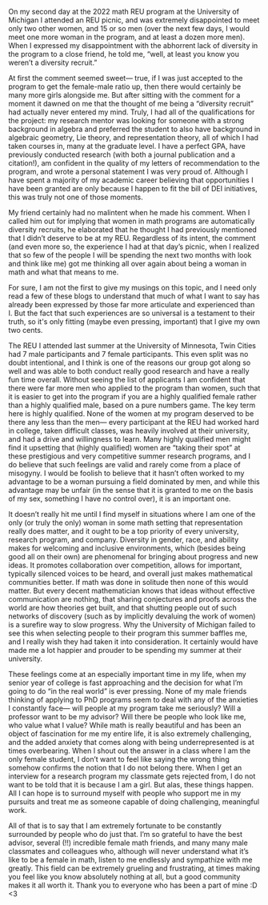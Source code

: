 On my second day at the 2022 math REU program at the University of Michigan I attended an REU picnic, and was extremely disappointed to meet only two other women, and 15 or so men (over the next few days, I would meet one more woman in the program, and at least a dozen more men). When I expressed my disappointment with the abhorrent lack of diversity in the program to a close friend, he told me, “well, at least you know you weren’t a diversity recruit.”

At first the comment seemed sweet— true, if I was just accepted to the program to get the female-male ratio up, then there would certainly be many more girls alongside me. But after sitting with the comment for a moment it dawned on me that the thought of me being a “diversity recruit” had actually never entered my mind. Truly, I had all of the qualifications for the project: my research mentor was looking for someone with a strong background in algebra and preferred the student to also have background in algebraic geometry, Lie theory, and representation theory, all of which I had taken courses in, many at the graduate level. I have a perfect GPA, have previously conducted research (with both a journal publication and a citation!), am confident in the quality of my letters of recommendation to the program, and wrote a personal statement I was very proud of. Although I have spent a majority of my academic career believing that opportunities I have been granted are only because I happen to fit the bill of DEI initiatives, this was truly not one of those moments. 

My friend certainly had no malintent when he made his comment. When I called him out for implying that women in math programs are automatically diversity recruits, he elaborated that he thought I had previously mentioned that I didn’t deserve to be at my REU. Regardless of its intent, the comment (and even more so, the experience I had at that day’s picnic, when I realized that so few of the people I will be spending the next two months with look and think like me) got me thinking all over again about being a woman in math and what that means to me.

For sure, I am not the first to give my musings on this topic, and I need only read a few of these blogs to understand that much of what I want to say has already been expressed by those far more articulate and experienced than I. But the fact that such experiences are so universal is a testament to their truth, so it's only fitting (maybe even pressing, important) that I give my own two cents. 

The REU I attended last summer at the University of Minnesota, Twin Cities had 7 male participants and 7 female participants. This even split was no doubt intentional, and I think is one of the reasons our group got along so well and was able to both conduct really good research and have a really fun time overall. Without seeing the list of applicants I am confident that there were far more men who applied to the program than women, such that it is easier to get into the program if you are a highly qualified female rather than a highly qualified male, based on a pure numbers game. The key term here is highly qualified. None of the women at my program deserved to be there any less than the men— every participant at the REU had worked hard in college, taken difficult classes, was heavily involved at their university, and had a drive and willingness to learn. Many highly qualified men might find it upsetting that (highly qualified) women are “taking their spot” at these prestigious and very competitive summer research programs, and I do believe that such feelings are valid and rarely come from a place of misogyny. I would be foolish to believe that it hasn’t often worked to my advantage to be a woman pursuing a field dominated by men, and while this advantage may be unfair (in the sense that it is granted to me on the basis of my sex, something I have no control over), it is an important one. 

It doesn’t really hit me until I find myself in situations where I am one of the only (or truly the only) woman in some math setting that representation really does matter, and it ought to be a top priority of every university, research program, and company. Diversity in gender, race, and ability makes for welcoming and inclusive environments, which (besides being good all on their own) are phenomenal for bringing about progress and new ideas. It promotes collaboration over competition, allows for important, typically silenced voices to be heard, and overall just makes mathematical communities better. If math was done in solitude then none of this would matter. But every decent mathematician knows that ideas without effective communication are nothing, that sharing conjectures and proofs across the world are how theories get built, and that shutting people out of such networks of discovery (such as by implicitly devaluing the work of women) is a surefire way to slow progress. Why the University of Michigan failed to see this when selecting people to their program this summer baffles me, and I really wish they had taken it into consideration. It certainly would have made me a lot happier and prouder to be spending my summer at their university. 

These feelings come at an especially important time in my life, when my senior year of college is fast approaching and the decision for what I’m going to do “in the real world” is ever pressing. None of my male friends thinking of applying to PhD programs seem to deal with any of the anxieties I constantly face— will people at my program take me seriously? Will a professor want to be my advisor? Will there be people who look like me, who value what I value? While math is really beautiful and has been an object of fascination for me my entire life, it is also extremely challenging, and the added anxiety that comes along with being underrepresented is at times overbearing. When I shout out the answer in a class where I am the only female student, I don’t want to feel like saying the wrong thing somehow confirms the notion that I do not belong there. When I get an interview for a research program my classmate gets rejected from, I do not want to be told that it is because I am a girl. But alas, these things happen. All I can hope is to surround myself with people who support me in my pursuits and treat me as someone capable of doing challenging, meaningful work. 

All of that is to say that I am extremely fortunate to be constantly surrounded by people who do just that. I’m so grateful to have the best advisor, several (!!) incredible female math friends, and many many male classmates and colleagues who, although will never understand what it’s like to be a female in math, listen to me endlessly and sympathize with me greatly. This field can be extremely grueling and frustrating, at times making you feel like you know absolutely nothing at all, but a good community makes it all worth it. Thank you to everyone who has been a part of mine :D <3 
